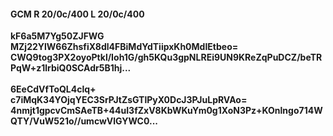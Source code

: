 #### GCM R 20/0c/400 L 20/0c/400
**kF6a5M7Yg50ZJFWG**<br/>**MZj22YlW66ZhsfiX8dl4FBiMdYdTiipxKh0MdIEtbeo=**<br/>**CWQ9tog3PX2oyoPtkl/Ioh1G/gh5KQu3gpNLREi9UN9KReZqPuDCZ/beTRPqW+z1lrbiQ0SCAdr5B1hj...**<br/><br/>
**6EeCdVfToQL4clq+**<br/>**c7iMqK34YOjqYEC3SrPJtZsGTlPyX0DcJ3PJuLpRVAo=**<br/>**4nmjt1gpcvCmSAeTB+44uI3fZxV8KbWKuYm0g1XoN3Pz+KOnlngo714WQTY/VuW521o//umcwVlGYWC0...**